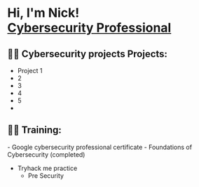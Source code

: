<h1>Hi, I'm Nick! <br/><a  <a href="https://www.linkedin.com/in/nikolaos-sotiriou-6a5b1b384/">Cybersecurity Professional</a>

<h2>👨‍💻 Cybersecurity projects  Projects:</h2>

  - Project 1
  - 2
  - 3
  - 4
  - 5
  -
<h2>👨‍💻 Training:</h2>
  - Google cybersecurity professional certificate
      - Foundations of Cybersecurity (completed) 
    
  - Tryhack me practice
      - Pre Security
    
  

